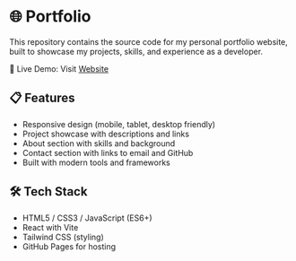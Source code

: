 # 🌐 Portfolio 

This repository contains the source code for my personal portfolio website, built to showcase my projects, skills, and experience as a developer.

🔗 Live Demo: Visit [Website](https://reondaze-a.github.io/)

## 📋 Features

- Responsive design (mobile, tablet, desktop friendly)
- Project showcase with descriptions and links
- About section with skills and background
- Contact section with links to email and GitHub
- Built with modern tools and frameworks

## 🛠️ Tech Stack

- HTML5 / CSS3 / JavaScript (ES6+)
- React with Vite
- Tailwind CSS (styling)
- GitHub Pages for hosting
